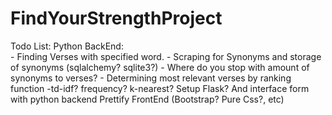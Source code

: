 # FindYourStrengthProject
Todo List:
	Python BackEnd:  
	- Finding Verses with specified word.
	- Scraping for Synonyms and storage of synonyms (sqlalchemy? sqlite3?)
		- Where do you stop with amount of synonyms to verses?
	- Determining most relevant verses by ranking function
		-td-idf? frequency? k-nearest?
Setup Flask? And interface form with python backend
Prettify FrontEnd (Bootstrap? Pure Css?, etc)